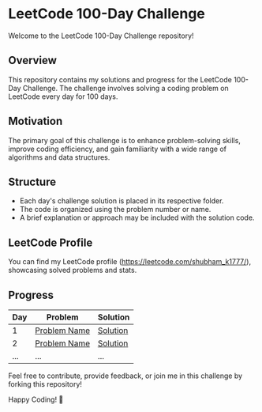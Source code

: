 # LeetCode 100-Day Challenge

Welcome to the LeetCode 100-Day Challenge repository!

## Overview
This repository contains my solutions and progress for the LeetCode 100-Day Challenge. The challenge involves solving a coding problem on LeetCode every day for 100 days. 

## Motivation
The primary goal of this challenge is to enhance problem-solving skills, improve coding efficiency, and gain familiarity with a wide range of algorithms and data structures.

## Structure
- Each day's challenge solution is placed in its respective folder.
- The code is organized using the problem number or name.
- A brief explanation or approach may be included with the solution code.

## LeetCode Profile
You can find my LeetCode profile (https://leetcode.com/shubham_k1777/), showcasing solved problems and stats.

## Progress
| Day | Problem | Solution |
| --- | ------- | -------- |
| 1   | [Problem Name](link_to_problem) | [Solution](link_to_solution) |
| 2   | [Problem Name](link_to_problem) | [Solution](link_to_solution) |
| ... | ...     | ...      |

Feel free to contribute, provide feedback, or join me in this challenge by forking this repository!

Happy Coding! 🚀
